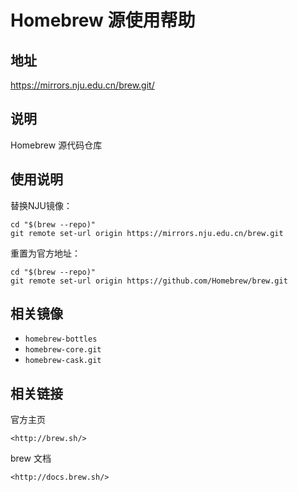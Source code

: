 # Homebrew 源使用帮助

## 地址

<https://mirrors.nju.edu.cn/brew.git/>

## 说明

Homebrew 源代码仓库

## 使用说明

替换NJU镜像：

    cd "$(brew --repo)"
    git remote set-url origin https://mirrors.nju.edu.cn/brew.git

重置为官方地址：

    cd "$(brew --repo)"
    git remote set-url origin https://github.com/Homebrew/brew.git

## 相关镜像

-   `homebrew-bottles` 
-   `homebrew-core.git` 
-   `homebrew-cask.git` 

## 相关链接

官方主页

    <http://brew.sh/>

brew 文档

    <http://docs.brew.sh/>
